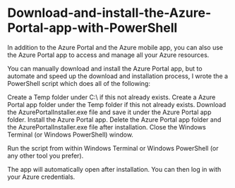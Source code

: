 # Download-and-install-the-Azure-Portal-app-with-PowerShell
In addition to the Azure Portal and the Azure mobile app, you can also use the Azure Portal app to access and manage all your Azure resources.

You can manually download and install the Azure Portal app, but to automate and speed up the download and installation process, I wrote the a PowerShell script which does all of the following:

Create a Temp folder under C:\ if this not already exists.
Create a Azure Portal app folder under the Temp folder if this not already exists.
Download the AzurePortalInstaller.exe file and save it under the Azure Portal app folder.
Install the Azure Portal app.
Delete the Azure Portal app folder and the AzurePortalInstaller.exe file after installation.
Close the Windows Terminal (or Windows PowerShell) window.

Run the script from within Windows Terminal or Windows PowerShell (or any other tool you prefer).

The app will automatically open after installation. You can then log in with your Azure credentials.
